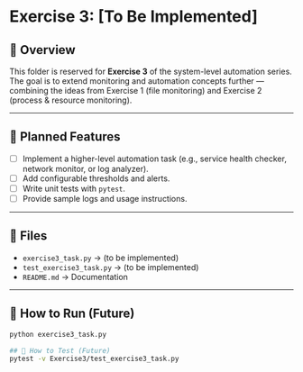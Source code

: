 # Exercise 3: [To Be Implemented]

## 📌 Overview
This folder is reserved for **Exercise 3** of the system-level automation series.  
The goal is to extend monitoring and automation concepts further — combining the ideas from Exercise 1 (file monitoring) and Exercise 2 (process & resource monitoring).

---

## 📌 Planned Features
- [ ] Implement a higher-level automation task (e.g., service health checker, network monitor, or log analyzer).  
- [ ] Add configurable thresholds and alerts.  
- [ ] Write unit tests with `pytest`.  
- [ ] Provide sample logs and usage instructions.  

---

## 📌 Files
- `exercise3_task.py` → (to be implemented)  
- `test_exercise3_task.py` → (to be implemented)  
- `README.md` → Documentation  

---

## 📌 How to Run (Future)
```bash
python exercise3_task.py

## 📌 How to Test (Future)
pytest -v Exercise3/test_exercise3_task.py
